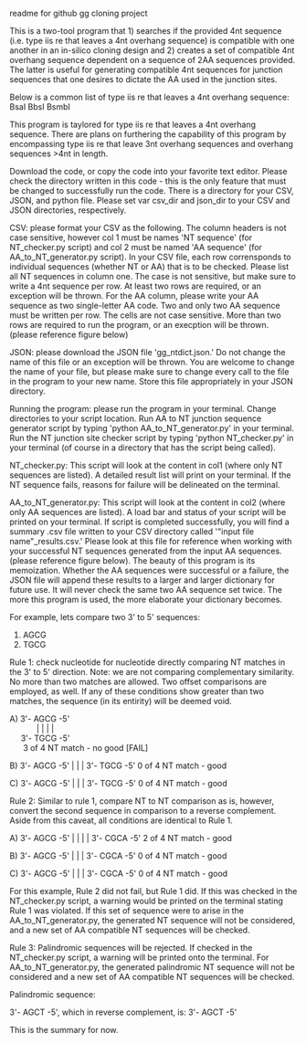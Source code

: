 readme for github gg cloning project

This is a two-tool program that 1) searches if the provided 4nt sequence (i.e. type iis re that leaves a 4nt overhang sequence) is compatible with one another in an in-silico cloning design and 2) creates a set of compatible 4nt overhang sequence dependent on a sequence of 2AA sequences provided. The latter is useful for generating compatible 4nt sequences for junction sequences that one desires to dictate the AA used in the junction sites.

Below is a common list of type iis re that leaves a 4nt overhang sequence:
BsaI
BbsI
BsmbI

This program is taylored for type iis re that leaves a 4nt overhang sequence. There are plans on furthering the capability of this program by encompassing type iis re that leave 3nt overhang sequences and overhang sequences >4nt in length.

Download the code, or copy the code into your favorite text editor. Please check the directory written in this code - this is the only feature that must be changed to successfully run the code. There is a directory for your CSV, JSON, and python file. Please set var csv_dir and json_dir to your CSV and JSON directories, respectively.

CSV: please format your CSV as the following. The column headers is not case sensitive, however col 1 must be names 'NT sequence' (for NT_checker.py script) and col 2 must be named 'AA sequence' (for AA_to_NT_generator.py script). In your CSV file, each row corrensponds to individual sequences (whether NT or AA) that is to be checked. Please list all NT sequences in column one. The case is not sensitive, but make sure to write a 4nt sequence per row. At least two rows are required, or an exception will be thrown.
For the AA column, please write your AA sequence as two single-letter AA code. Two and only two AA sequence must be written per row. The cells are not case sensitive. More than two rows are required to run the program, or an execption will be thrown. (please reference figure below)

JSON: please download the JSON file 'gg_ntdict.json.' Do not change the name of this file or an exception will be thrown. You are welcome to change the name of your file, but please make sure to change every call to the file in the program to your new name. Store this file appropriately in your JSON directory.

Running the program: please run the program in your terminal. Change directories to your script location. Run AA to NT junction sequence generator script by typing 'python AA_to_NT_generator.py' in your terminal. Run the NT junction site checker script by typing 'python NT_checker.py' in your terminal (of course in a directory that has the script being called).

NT_checker.py: This script will look at the content in col1 (where only NT sequences are listed). A detailed result list will print on your terminal. If the NT sequence fails, reasons for failure will be delineated on the terminal. 

AA_to_NT_generator.py: This script will look at the content in col2 (where only AA sequences are listed). A load bar and status of your script will be printed on your terminal. If script is completed successfully, you will find a summary .csv file written to your CSV directory called '"input file name"_results.csv.' Please look at this file for reference when working with your successful NT sequences generated from the input AA sequences. (please reference figure below).
The beauty of this program is its memoization. Whether the AA sequences were successful or a failure, the JSON file will append these results to a larger and larger dictionary for future use. It will never check the same two AA sequence set twice. The more this program is used, the more elaborate your dictionary becomes. 

For example, lets compare two 3' to 5' sequences:
1) AGCG
2) TGCG


Rule 1: check nucleotide for nucleotide directly comparing NT matches in the 3' to 5' direction. Note: we are not comparing complementary similarity. No more than two matches are allowed. Two offset comparisons are employed, as well. If any of these conditions show greater than two matches, the sequence (in its entirity) will be deemed void.

A) 3'- AGCG -5'<br>
&nbsp;&nbsp;&nbsp;&nbsp;&nbsp;&nbsp;&nbsp;&nbsp;&nbsp;&nbsp;&nbsp; |  |  |  |<br>
    &nbsp;&nbsp;&nbsp;&nbsp; 3'- TGCG -5'<br>
     &nbsp;&nbsp;&nbsp;&nbsp;&nbsp;&nbsp;3 of 4 NT match - no good [FAIL]

B) 3'- AGCG -5'
             |  |  |
     3'-    TGCG -5'
     0 of 4 NT match - good

C) 3'-    AGCG -5'
             |  |  |
     3'- TGCG    -5'
     0 of 4 NT match - good


Rule 2: Similar to rule 1, compare NT to NT comparison as is, however, convert the second sequence in comparison to a reverse complement. Aside from this caveat, all conditions are identical to Rule 1.

A) 3'- AGCG -5'
          |  |  |  |
     3'- CGCA -5'
     2 of 4 NT match - good

B) 3'- AGCG -5'
             |  |  |
     3'-    CGCA -5'
     0 of 4 NT match - good

C) 3'-    AGCG -5'
             |  |  |
     3'- CGCA    -5'
     0 of 4 NT match - good

For this example, Rule 2 did not fail, but Rule 1 did. If this was checked in the NT_checker.py script, a warning would be printed on the terminal stating Rule 1 was violated. 
If this set of sequence were to arise in the AA_to_NT_generator.py, the generated NT sequence will not be considered, and a new set of AA compatible NT sequences will be checked.

Rule 3: Palindromic sequences will be rejected. If checked in the NT_checker.py script, a warning will be printed onto the terminal. For AA_to_NT_generator.py, the generated palindromic NT sequence will not be considered and a new set of AA compatible NT sequences will be checked.

Palindromic sequence:

3'- AGCT -5', which in reverse complement, is:
3'- AGCT -5'

This is the summary for now.
